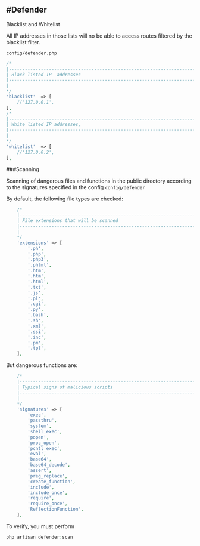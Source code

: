 #Defender
----------

Blacklist and Whitelist

All IP addresses in those lists will no be able to access routes filtered by the blacklist filter.


`config/defender.php`

```php
/*
|--------------------------------------------------------------------------
| Black listed IP  addresses
|--------------------------------------------------------------------------
|
*/
'blacklist'  => [
    //'127.0.0.1',
],
/*
|--------------------------------------------------------------------------
| White listed IP addresses,
|--------------------------------------------------------------------------
|
*/
'whitelist'  => [
    //'127.0.0.2',
],
```

###Scanning

Scanning of dangerous files and functions in the public directory according to the signatures specified in the config `config/defender`


By default, the following file types are checked:
```php
    /*
    |--------------------------------------------------------------------------
    | File extensions that will be scanned
    |--------------------------------------------------------------------------
    |
    */
    'extensions' => [
        '.ph',
        '.php',
        '.php3',
        '.phtml',
        '.htm',
        '.htm',
        '.html',
        '.txt',
        '.js',
        '.pl',
        '.cgi',
        '.py',
        '.bash',
        '.sh',
        '.xml',
        '.ssi',
        '.inc',
        '.pm',
        '.tpl',
    ],
```

But dangerous functions are:
```php
    /*
    |--------------------------------------------------------------------------
    | Typical signs of malicious scripts
    |--------------------------------------------------------------------------
    |
    */
    'signatures' => [
        'exec',
        'passthru',
        'system',
        'shell_exec',
        'popen',
        'proc_open',
        'pcntl_exec',
        'eval',
        'base64',
        'base64_decode',
        'assert',
        'preg_replace',
        'create_function',
        'include',
        'include_once',
        'require',
        'require_once',
        'ReflectionFunction',
    ],
```

To verify, you must perform
```php
php artisan defender:scan
```


